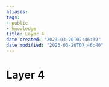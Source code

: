 ```yaml
---
aliases: 
tags: 
- public
- knowledge
title: Layer 4
date created: "2023-03-20T07:46:39"
date modified: "2023-03-20T07:46:40"
---
```


# Layer 4
